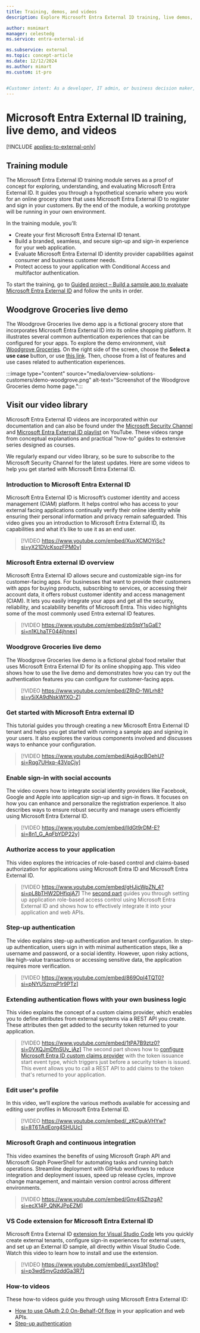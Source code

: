 ```yaml
---
title: Training, demos, and videos
description: Explore Microsoft Entra External ID training, live demos, and videos. Learn to create secure sign-up experiences and protect access with multifactor authentication.

author: msmimart
manager: celestedg
ms.service: entra-external-id

ms.subservice: external
ms.topic: concept-article
ms.date: 12/12/2024
ms.author: mimart
ms.custom: it-pro


#Customer intent: As a developer, IT admin, or business decision maker, I want to learn how to use Microsoft Entra External ID through training modules, live demos, and videos so that I can create secure sign-up experiences and protect access with multifactor authentication.
---
```

# Microsoft Entra External ID training, live demo, and videos

[!INCLUDE [applies-to-external-only](../includes/applies-to-external-only.md)]

## Training module

The Microsoft Entra External ID training module serves as a proof of concept for exploring, understanding, and evaluating Microsoft Entra External ID. It guides you through a hypothetical scenario where you work for an online grocery store that uses Microsoft Entra External ID to register and sign in your customers. By the end of the module, a working prototype will be running in your own environment.

In the training module, you'll:

- Create your first Microsoft Entra External ID tenant.
- Build a branded, seamless, and secure sign-up and sign-in experience for your web application.
- Evaluate Microsoft Entra External ID identity provider capabilities against consumer and business customer needs.
- Protect access to your application with Conditional Access and multifactor authentication.

To start the training, go to [Guided project – Build a sample app to evaluate Microsoft Entra External ID](https://aka.ms/eeid/training-module) and follow the units in order.

## Woodgrove Groceries live demo

The Woodgrove Groceries live demo app is a fictional grocery store that incorporates Microsoft Entra External ID into its online shopping platform. It illustrates several common authentication experiences that can be configured for your apps. To explore the demo environment, visit [Woodgrove Groceries](https://woodgrovedemo.com/). On the right side of the screen, choose the **Select a use case** button, or use [this link](https://woodgrovedemo.com/#usecase=Default). Then, choose from a list of features and use cases related to authentication experiences.

:::image type="content" source="media/overview-solutions-customers/demo-woodgrove.png" alt-text="Screenshot of the Woodgrove Groceries demo home page.":::

## Visit our video library

Microsoft Entra External ID videos are incorporated within our documentation and can also be found under the [Microsoft Security Channel](https://www.youtube.com/microsoft-security) and [Microsoft Entra External ID playlist](https://www.youtube.com/playlist?list=PL3ZTgFEc7Lythpts59O9KOVuEDLWJLLmA) on YouTube. These videos range from conceptual explanations and practical "how-to" guides to extensive series designed as courses.

We regularly expand our video library, so be sure to subscribe to the Microsoft Security Channel for the latest updates. Here are some videos to help you get started with Microsoft Entra External ID.

### Introduction to Microsoft Entra External ID

Microsoft Entra External ID is Microsoft’s customer identity and access management (CIAM) platform. It helps control who has access to your external facing applications continually verify their online identity while ensuring their personal information and privacy remain safeguarded. This video gives you an introduction to Microsoft Entra External ID, its capabilities and what it’s like to use it as an end user.

> [!VIDEO https://www.youtube.com/embed/XuxXCMOYiSc?si=yX21DVcKsozFPM0v]

### Microsoft Entra external ID overview

Microsoft Entra External ID allows secure and customizable sign-ins for customer-facing apps. For businesses that want to provide their customers with apps for buying products, subscribing to services, or accessing their account data, it offers robust customer identity and access management (CIAM). It lets you easily integrate your apps and get all the security, reliability, and scalability benefits of Microsoft Entra. This video highlights some of the most commonly used Entra external ID features.

> [!VIDEO https://www.youtube.com/embed/zb5tpY1sGaE?si=n1KLhaTF044jhnex]

### Woodgrove Groceries live demo

The Woodgrove Groceries live demo is a fictional global food retailer that uses Microsoft Entra External ID for its online shopping app. This video shows how to use the live demo and demonstrates how you can try out the authentication features you can configure for customer-facing apps.

> [!VIDEO https://www.youtube.com/embed/ZRhD-1WLrh8?si=y5iXA9dNskWfXO-Z]

### Get started with Microsoft Entra external ID

This tutorial guides you through creating a new Microsoft Entra External ID tenant and helps you get started with running a sample app and signing in your users. It also explores the various components involved and discusses ways to enhance your configuration.

> [!VIDEO https://www.youtube.com/embed/AgjAgcBOehU?si=Rqg7UHxq-43VpCjy]

### Enable sign-in with social accounts

The video covers how to integrate social identity providers like Facebook, Google and Apple into application sign-up and sign-in flows. It focuses on how you can enhance and personalize the registration experience. It also describes ways to ensure robust security and manage users efficiently using Microsoft Entra External ID.

> [!VIDEO https://www.youtube.com/embed/lIdGt9rDM-E?si=8n1_G_AqFbYDP22y]
### Authorize access to your application

This video explores the intricacies of role-based control and claims-based authorization for applications using Microsoft Entra ID and Microsoft Entra External ID.

> [!VIDEO https://www.youtube.com/embed/gHJjcWpZN_4?si=pL8bTHW2DHfiqjA7]
The [second part](https://youtu.be/Sc1y4WBHP2k?si=kDCv0Cts5UUHyM-b) guides you through setting up application role-based access control using Microsoft Entra External ID and shows how to effectively integrate it into your application and web APIs.

### Step-up authentication

The video explains step-up authentication and tenant configuration. In step-up authentication, users sign in with minimal authentication steps, like a username and password, or a social identity. However, upon risky actions, like high-value transactions or accessing sensitive data, the application requires more verification.

> [!VIDEO https://www.youtube.com/embed/869Opl4TQT0?si=pNYU5zrrpP1r9PTz]
### Extending authentication flows with your own business logic

This video explains the concept of a custom claims provider, which enables you to define attributes from external systems via a REST API you create. These attributes then get added to the security token returned to your application.

> [!VIDEO https://www.youtube.com/embed/1tPA7B9ztz0?si=0VXQJmDfnSUv_jAz]
The second part shows how to [configure Microsoft Entra ID custom claims provider](https://youtu.be/fxQGVIwX8_4?si=vwcYT7wn7OzL6MzK) with the token issuance start event type, which triggers just before a security token is issued.  This event allows you to call a REST API to add claims to the token that's returned to your application.

### Edit user's profile

In this video, we’ll explore the various methods available for accessing and editing user profiles in Microsoft Entra External ID.

> [!VIDEO https://www.youtube.com/embed/_zKCgukVHYw?si=8T6TAdEorg4SHUUc]

### Microsoft Graph and continuous integration

This video examines the benefits of using Microsoft Graph API and Microsoft Graph PowerShell for automating tasks and running batch operations. Streamline deployment with GitHub workflows to reduce integration and deployment issues, speed up release cycles, improve change management, and maintain version control across different environments.

> [!VIDEO https://www.youtube.com/embed/Gnv4ISZhzgA?si=ecX14P_QNKJPpEZM]

### VS Code extension for Microsoft Entra External ID

Microsoft Entra External ID [extension for Visual Studio Code](./visual-studio-code-extension.md) lets you quickly create external tenants, configure sign-in experiences for external users, and set up an External ID sample, all directly within Visual Studio Code. Watch this video to learn how to install and use the extension.

> [!VIDEO https://www.youtube.com/embed/j_syxt3N1pg?si=p3wdSmyGzddGa3R7]

### How-to videos

These how-to videos guide you through using Microsoft Entra External ID:

- [How to use OAuth 2.0 On-Behalf-Of flow](https://youtu.be/S2uYPgxBbMw?si=YdAn75BGyFwaUZ5q) in your application and web APIs.
- [Step-up authentication](https://youtu.be/869Opl4TQT0?si=gGLBvm6RN0u8HB7r)
